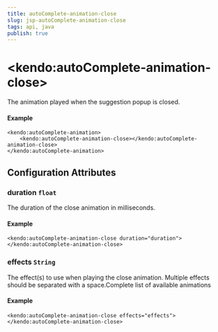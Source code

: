 ```yaml
---
title: autoComplete-animation-close
slug: jsp-autoComplete-animation-close
tags: api, java
publish: true
---
```


# \<kendo:autoComplete-animation-close\>

The animation played when the suggestion popup is closed.

#### Example
    <kendo:autoComplete-animation>
        <kendo:autoComplete-animation-close></kendo:autoComplete-animation-close>
    </kendo:autoComplete-animation>

## Configuration Attributes

### duration `float`

The duration of the close animation in milliseconds.

#### Example
    <kendo:autoComplete-animation-close duration="duration">
    </kendo:autoComplete-animation-close>

### effects `String`

The effect(s) to use when playing the close animation. Multiple effects should be separated with a space.Complete list of available animations

#### Example
    <kendo:autoComplete-animation-close effects="effects">
    </kendo:autoComplete-animation-close>

